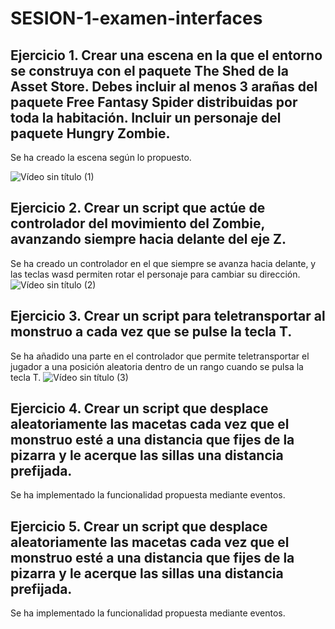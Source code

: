 # SESION-1-examen-interfaces

## Ejercicio 1. Crear una escena en la que el entorno se construya con el paquete The Shed de la Asset Store. Debes incluir al menos 3 arañas del paquete Free Fantasy Spider distribuidas por toda la habitación. Incluir un personaje del paquete Hungry Zombie. 
Se ha creado la escena según lo propuesto.

![Vídeo sin título (1)](https://github.com/Francisco-Marques-Armas/examen-interfaces/assets/72305337/9e51d302-fb72-4556-b79f-54a7c9b7b645)

## Ejercicio 2. Crear un script que actúe de controlador del movimiento del Zombie, avanzando siempre hacia delante del eje Z.
Se ha creado un controlador en el que siempre se avanza hacia delante, y las teclas wasd permiten rotar el personaje para cambiar su dirección.
![Vídeo sin título (2)](https://github.com/Francisco-Marques-Armas/examen-interfaces/assets/72305337/00f0dc3b-8869-42d2-b17c-2b2054a68071)

## Ejercicio 3. Crear un script para teletransportar al monstruo a cada vez que se pulse la tecla T.
Se ha añadido una parte en el controlador que permite teletransportar el jugador a una posición aleatoria dentro de un rango cuando se pulsa la tecla T.
![Vídeo sin título (3)](https://github.com/Francisco-Marques-Armas/examen-interfaces/assets/72305337/7e7ce4dd-76ab-4426-8898-a419da04b84b)

## Ejercicio 4. Crear un script que desplace aleatoriamente las macetas cada vez que el monstruo esté a una distancia que fijes de la pizarra y le acerque las sillas una distancia prefijada.
Se ha implementado la funcionalidad propuesta mediante eventos.

## Ejercicio 5. Crear un script que desplace aleatoriamente las macetas cada vez que el monstruo esté a una distancia que fijes de la pizarra y le acerque las sillas una distancia prefijada.
Se ha implementado la funcionalidad propuesta mediante eventos.
